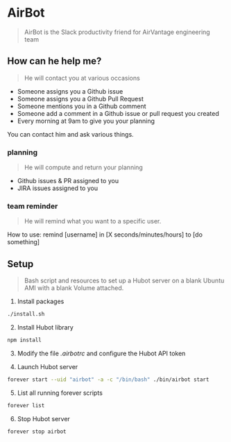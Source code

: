 AirBot
========
> AirBot is the Slack productivity friend for AirVantage engineering team

## How can he help me?
>He will contact you at various occasions

* Someone assigns you a Github issue
* Someone assigns you a Github Pull Request
* Someone mentions you in a Github comment
* Someone add a comment in a Github issue or pull request you created
* Every morning at 9am to give you your planning

You can contact him and ask various things.

### planning
>He will compute and return your planning

* Github issues & PR assigned to you
* JIRA issues assigned to you

### team reminder
> He will remind what you want to a specific user.

How to use:
remind [username] in [X seconds/minutes/hours] to [do something]

## Setup
> Bash script and resources to set up a Hubot server on a blank Ubuntu AMI with a blank Volume attached.

1. Install packages
  ```bash
  ./install.sh
  ```

2. Install Hubot library
  ```bash
  npm install
  ```

3. Modify the file *.airbotrc* and configure the Hubot API token

4. Launch Hubot server
  ```bash
  forever start --uid "airbot" -a -c "/bin/bash" ./bin/airbot start
  ```

5. List all running forever scripts
  ```bash
  forever list
  ```

6. Stop Hubot server
  ```bash
  forever stop airbot
  ```
